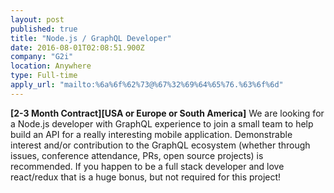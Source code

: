 ```yaml
---
layout: post
published: true
title: "Node.js / GraphQL Developer"
date: 2016-08-01T02:08:51.900Z
company: "G2i"
location: Anywhere
type: Full-time
apply_url: "mailto:%6a%6f%62%73@%67%32%69%64%65%76.%63%6f%6d"
---
```


<div><strong>[2-3 Month Contract][USA or Europe or South America]</strong> We are looking for a Node.js developer with GraphQL experience to join a small team to help build an API for a really interesting mobile application. Demonstrable interest and/or contribution to the GraphQL ecosystem (whether through issues, conference attendance, PRs, open source projects) is recommended. If you happen to be a full stack developer and love react/redux that is a huge bonus, but not required for this project!&#xA0;</div><div class="paragraph_break"><br></div>